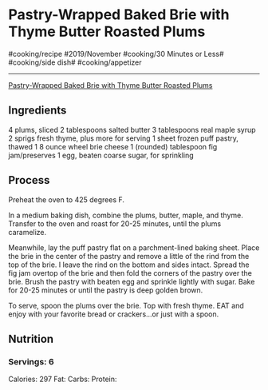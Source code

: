 # Pastry-Wrapped Baked Brie with Thyme Butter Roasted Plums
#cooking/recipe #2019/November #cooking/30 Minutes or Less# #cooking/side dish# #cooking/appetizer
- - - -
[Pastry-Wrapped Baked Brie with Thyme Butter Roasted Plums](https://www.halfbakedharvest.com/pastry-wrapped-baked-brie-with-thyme-butter-roasted-plums/)

## Ingredients
4 plums, sliced
2 tablespoons salted butter
3 tablespoons real maple syrup
2 sprigs fresh thyme, plus more for serving
1 sheet frozen puff pastry, thawed
1 8 ounce wheel brie cheese
1 (rounded) tablespoon fig jam/preserves
1 egg, beaten
coarse sugar, for sprinkling

## Process
Preheat the oven to 425 degrees F.

In a medium baking dish, combine the plums, butter, maple, and thyme. Transfer to the oven and roast for 20-25 minutes, until the plums caramelize.

Meanwhile, lay the puff pastry flat on a parchment-lined baking sheet. Place the brie in the center of the pastry and remove a little of the rind from the top of the brie. I leave the rind on the bottom and sides intact. Spread the fig jam overtop of the brie and then fold the corners of the pastry over the brie. Brush the pastry with beaten egg and sprinkle lightly with sugar. Bake for 20-25 minutes or until the pastry is deep golden brown. 

To serve, spoon the plums over the brie. Top with fresh thyme. EAT and enjoy with your favorite bread or crackers...or just with a spoon.

## Nutrition
### Servings: 6
Calories: 297
Fat: 
Carbs: 
Protein: 